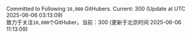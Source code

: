 Committed to Following `10,000` GitHubers. Current: <!-- FOLLOWING_COUNT -->300<!-- FOLLOWING_COUNT --> (Update at UTC <!-- LAST_UPDATED -->2025-06-06 03:13:09<!-- LAST_UPDATED -->)<br>
致力于关注`10,000`个GitHuber。当前：<!-- FOLLOWING_COUNT -->300<!-- FOLLOWING_COUNT --> (更新于北京时间 <!-- LAST_UPDATED_CST -->2025-06-06 11:13:09<!-- LAST_UPDATED_CST -->)
